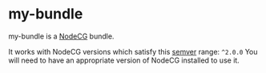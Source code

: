 # my-bundle

my-bundle is a [NodeCG](http://github.com/nodecg/nodecg) bundle.

It works with NodeCG versions which satisfy this [semver](https://docs.npmjs.com/getting-started/semantic-versioning) range: `^2.0.0`
You will need to have an appropriate version of NodeCG installed to use it.